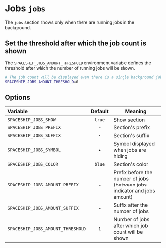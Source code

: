 # Jobs `jobs`

The `jobs` section shows only when there are running jobs in the background.

## Set the threshold after which the job count is shown

The `SPACESHIP_JOBS_AMOUNT_THRESHOLD` environment variable defines the threshold after which the number of running jobs will be shown.

```zsh title=".zshrc"
# The job count will be displayed even there is a single background job
SPACESHIP_JOBS_AMOUNT_THRESHOLD=0
```

## Options

| Variable                          | Default | Meaning                                                                   |
| :-------------------------------- | :-----: | ------------------------------------------------------------------------- |
| `SPACESHIP_JOBS_SHOW`             | `true`  | Show section                                                              |
| `SPACESHIP_JOBS_PREFIX`           |    -    | Section's prefix                                                          |
| `SPACESHIP_JOBS_SUFFIX`           |   `·`   | Section's suffix                                                          |
| `SPACESHIP_JOBS_SYMBOL`           |   `✦`   | Symbol displayed when jobs are hiding                                     |
| `SPACESHIP_JOBS_COLOR`            | `blue`  | Section's color                                                           |
| `SPACESHIP_JOBS_AMOUNT_PREFIX`    |    -    | Prefix before the number of jobs (between jobs indicator and jobs amount) |
| `SPACESHIP_JOBS_AMOUNT_SUFFIX`    |    -    | Suffix after the number of jobs                                           |
| `SPACESHIP_JOBS_AMOUNT_THRESHOLD` |   `1`   | Number of jobs after which job count will be shown                        |
